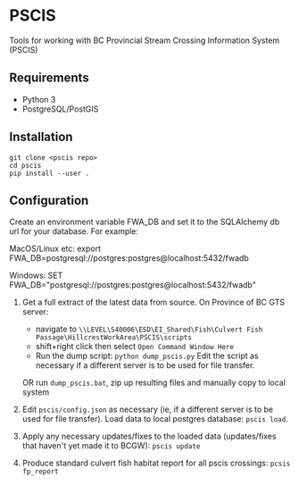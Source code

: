# PSCIS

Tools for working with BC Provincial Stream Crossing Information System (PSCIS)

## Requirements

- Python 3
- PostgreSQL/PostGIS


## Installation

    git clone <pscis repo>
    cd pscis
    pip install --user .

## Configuration

Create an environment variable FWA_DB and set it to the SQLAlchemy db url for your database. For example:

MacOS/Linux etc: export FWA_DB=postgresql://postgres:postgres@localhost:5432/fwadb

Windows: SET FWA_DB="postgresql://postgres:postgres@localhost:5432/fwadb"


1. Get a full extract of the latest data from source.
   On Province of BC GTS server:
    - navigate to `\\LEVEL\S40006\ESD\EI_Shared\Fish\Culvert Fish Passage\HillcrestWorkArea\PSCIS\scripts`
    - shift+right click then select `Open Command Window Here`
    - Run the dump script: `python dump_pscis.py`
   Edit the script as necessary if a different server is to be used for file
   transfer.

   OR run `dump_pscis.bat`, zip up resulting files and manually copy to local system

2. Edit `pscis/config.json` as necessary (ie, if a different server is to be used
   for file transfer). Load data to local postgres database:
   `pscis load`.

3. Apply any necessary updates/fixes to the loaded data (updates/fixes that
   haven't yet made it to BCGW):
   `pscis update`

4. Produce standard culvert fish habitat report for all pscis crossings:
   `pcsis fp_report`